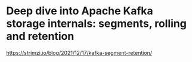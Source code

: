 # Deep dive into Apache Kafka storage internals: segments, rolling and retention

https://strimzi.io/blog/2021/12/17/kafka-segment-retention/

